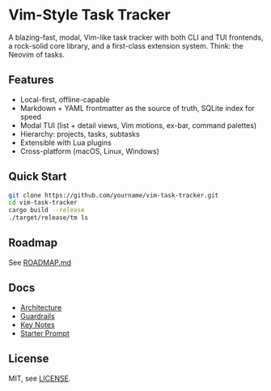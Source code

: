 # Vim-Style Task Tracker

A blazing-fast, modal, Vim-like task tracker with both CLI and TUI frontends, a rock-solid core library, and a first-class extension system. Think: the Neovim of tasks.

## Features
- Local-first, offline-capable
- Markdown + YAML frontmatter as the source of truth, SQLite index for speed
- Modal TUI (list + detail views, Vim motions, ex-bar, command palettes)
- Hierarchy: projects, tasks, subtasks
- Extensible with Lua plugins
- Cross-platform (macOS, Linux, Windows)

## Quick Start
```bash
git clone https://github.com/yourname/vim-task-tracker.git
cd vim-task-tracker
cargo build --release
./target/release/tm ls
```

## Roadmap
See [ROADMAP.md](ROADMAP.md)

## Docs
- [Architecture](docs/ARCHITECTURE.md)
- [Guardrails](docs/GUARDRAILS.md)
- [Key Notes](docs/KEY_NOTES.md)
- [Starter Prompt](docs/STARTER_PROMPT.md)

## License
MIT, see [LICENSE](LICENSE).
